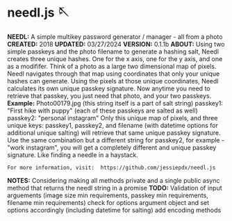 # needl.js 🪡

**NEEDL:**  A simple multikey password generator / manager - all from a photo
**CREATED:**  2018
**UPDATED:**  03/27/2024
**VERSION:**  0.1.1b
**ABOUT:**
    Using two simple passkeys and the photo filename to generate a hashing salt, Needl creates three unique hashes. 
    One for the x axis, one for the y axis, and one as a modififer. Think of a photo as a large two dimensional map of pixels. 
    Needl navigates through that map using coordinates that only your unique hashes can generate.
    Using the pixels at those unique coordinates, Needl calculates its own unique passkey signature. 
    Now anytime you need to retrieve that passkey, you just need that photo, and your two passkeys.
    **Example:**
        Photo00179.jpg (this string itself is a part of salt string)
        passkey1:  "First hike with puppy"  (each of these passkeys are salted as well)
        passkey2:  "personal instagram"
    Only this unique map of pixels, and three unique keys:  passkey1, passkey2, and filename (with datetime options for additional unique salting)
    will retrieve that same unique passkey signature. Use the same combination but a different string for passkey2, for example - "work instagram", 
    you will get a completely different and unique passkey signature.
    Like finding a needle in a haystack.

    For more information, visit:  https://github.com/jessiepdx/needl.js
**NOTES:**
    Considering making all methods private and a single public async method that returns the needl string in a promise
**TODO:**
    Validation of input arguements (image size min requirements, passkey min requirements, filename min requirements)
    check for options argument object and set options accordingly (including datetime for salting)
    add encoding methods
